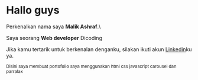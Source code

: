 # Hallo guys 

Perkenalkan nama saya **Malik Ashraf**.\

Saya seorang **Web developer** Dicoding

Jika kamu tertarik untuk berkenalan denganku, silakan ikuti akun [Linkedin](https://www.linkedin.com/in/sraf-malik-548504210/)ku ya.

<sub>Disini saya membuat portofolio saya menggunakan html css javascript carousel dan parralax</sub>
